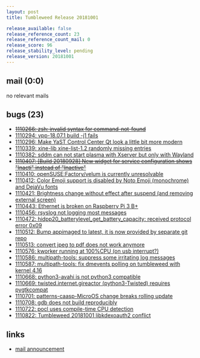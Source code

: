 ```yaml
---
layout: post
title: Tumbleweed Release 20181001

release_available: false
release_reference_count: 23
release_reference_count_mail: 0
release_score: 96
release_stability_level: pending
release_version: 20181001
---
```


## mail (0:0)

no relevant mails

## bugs (23)

<!--more-->

- ~~[1110266: zsh: invalid syntax for command-not-found](https://bugzilla.opensuse.org/show_bug.cgi?id=1110266)~~
- [1110294: vpp-18.07.1 build -j1 fails](https://bugzilla.opensuse.org/show_bug.cgi?id=1110294)
- [1110296: Make YaST Control Center Qt look a little bit more modern](https://bugzilla.opensuse.org/show_bug.cgi?id=1110296)
- [1110339: xine-lib xine-list-1.2 randomly missing entries](https://bugzilla.opensuse.org/show_bug.cgi?id=1110339)
- [1110382: sddm can not start plasma with Xserver but only with Wayland](https://bugzilla.opensuse.org/show_bug.cgi?id=1110382)
- ~~[1110407: \[Build 20180928\] New widget for service configuration shows "Inacti" instead of "Inactive"](https://bugzilla.opensuse.org/show_bug.cgi?id=1110407)~~
- [1110410: openSUSE:Factory/velum is currently unresolvable](https://bugzilla.opensuse.org/show_bug.cgi?id=1110410)
- [1110412: Color Emoji support is disabled by Noto Emoji (monochrome) and DejaVu fonts](https://bugzilla.opensuse.org/show_bug.cgi?id=1110412)
- [1110421: Brightness change without effect after suspend (and removing external screen)](https://bugzilla.opensuse.org/show_bug.cgi?id=1110421)
- [1110443: Ethernet is broken on Raspberry Pi 3 B+](https://bugzilla.opensuse.org/show_bug.cgi?id=1110443)
- [1110456: rsyslog not logging most messages](https://bugzilla.opensuse.org/show_bug.cgi?id=1110456)
- [1110472: hidpp20_batterylevel_get_battery_capacity: received protocol error 0x09](https://bugzilla.opensuse.org/show_bug.cgi?id=1110472)
- [1110512: Bump appimaged to latest, it is now provided by separate git repo](https://bugzilla.opensuse.org/show_bug.cgi?id=1110512)
- [1110513: convert jpeg to pdf does not work anymore](https://bugzilla.opensuse.org/show_bug.cgi?id=1110513)
- [1110576: kworker running at 100%CPU (on usb interrupt?)](https://bugzilla.opensuse.org/show_bug.cgi?id=1110576)
- [1110586: multipath-tools: suppress some irritating log messages](https://bugzilla.opensuse.org/show_bug.cgi?id=1110586)
- [1110587: multipath-tools: fix dmevents polling on tumbleweed with kernel 4.16](https://bugzilla.opensuse.org/show_bug.cgi?id=1110587)
- [1110668: python3-avahi is not python3 compatible](https://bugzilla.opensuse.org/show_bug.cgi?id=1110668)
- [1110669: twisted.internet.gireactor (python3-Twisted) requires pygtkcompat](https://bugzilla.opensuse.org/show_bug.cgi?id=1110669)
- [1110701: patterns-caasp-MicroOS change breaks rolling update](https://bugzilla.opensuse.org/show_bug.cgi?id=1110701)
- [1110708: gdb does not build reproducibly](https://bugzilla.opensuse.org/show_bug.cgi?id=1110708)
- [1110722: pocl uses compile-time CPU detection](https://bugzilla.opensuse.org/show_bug.cgi?id=1110722)
- [1110822: Tumbleweed 20181001 libkdexoauth2 conflict](https://bugzilla.opensuse.org/show_bug.cgi?id=1110822)



## links

- [mail announcement](https://lists.opensuse.org/opensuse-factory/2018-10/msg00041.html)
